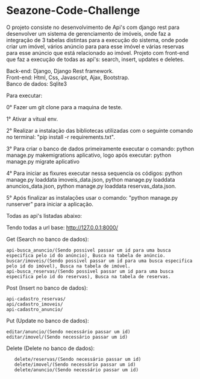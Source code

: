 # Seazone-Code-Challenge

O projeto consiste no desenvolvimento de Api's com django rest para desenvolver um sistema de gerenciamento de imóveis, onde faz a integração de 3 tabelas distintas para a execução do sistema, onde pode criar um imóvel, vários anúncio para para esse imóvel e várias reservas para esse anúncio que está relacionado ao imóvel. Projeto com front-end que faz a execução de todas as api's: search, insert, updates e deletes.


Back-end: Django, Django Rest framework.</br>
Front-end: Html, Css, Javascript, Ajax, Bootstrap.</br>
Banco de dados: Sqlite3

Para executar: 

0° Fazer um git clone para a maquina de teste.

1° Ativar a vitual env.

2° Realizar a instalação das bibliotecas utilizadas com o seguinte comando no terminal: "pip install -r requirements.txt".


3° Para criar o banco de dados primeiramente executar o comando: python manage.py makemigrations aplicativo, logo após executar: python manage.py migrate aplicativo


4° Para iniciar as fixures executar nessa sequencia os códigos: python manage.py loaddata imoveis_data.json, python manage.py loaddata anuncios_data.json, python manage.py loaddata reservas_data.json.


5° Após finalizar as instalações usar o comando: "python manage.py runserver" para iniciar a aplicação.

Todas as api's listadas abaixo:

Tendo todas a url base: http://127.0.0.1:8000/

Get (Search no banco de dados):</br>

    api-busca_anuncio/(Sendo possivel passar um id para uma busca especifica pelo id do anúncio), Busca na tabela de anúncio. 
    buscar/imoveis/(Sendo possivel passar um id para uma busca especifica pelo id do imóvel), Busca na tabela de imóvel. 
    api-busca_reservas/(Sendo possivel passar um id para uma busca especifica pelo id do reservas), Busca na tabela de reservas. 
    
Post (Insert no banco de dados):</br>

    api-cadastro_reservas/ 
    api/cadastro_imoveis/
    api-cadastro_anuncio/
    
Put (Update no banco de dados):</br>

    editar/anuncio/(Sendo necessário passar um id) 
    editar/imovel/(Sendo necessário passar um id) 
    
Delete (Delete no banco de dados):</br>

       delete/reservas/(Sendo necessário passar um id) 
       delete/imovel/(Sendo necessário passar um id) 
       delete/anuncio/(Sendo necessário passar um id) 
